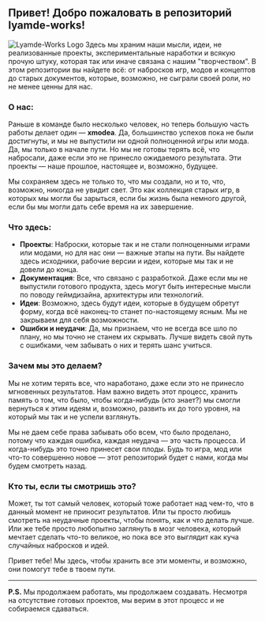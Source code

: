 ## Привет! Добро пожаловать в репозиторий **lyamde-works**!
![Lyamde-Works Logo](https://github.com/milo-src/lyamde-works/blob/main/images/lyamde-works-logo.png?raw=true=630x630)
Здесь мы храним наши мысли, идеи, не реализованные проекты, экспериментальные наработки и всякую прочую штуку, которая так или иначе связана с нашим "творчеством". В этом репозитории вы найдете всё: от набросков игр, модов и концептов до старых документов, которые, возможно, не сыграли своей роли, но не менее ценны для нас.

### О нас:
Раньше в команде было несколько человек, но теперь большую часть работы делает один — **xmodea**. Да, большинство успехов пока не были достигнуты, и мы не выпустили ни одной полноценной игры или мода. Да, мы только в начале пути. Но мы не готовы терять всё, что набросали, даже если это не принесло ожидаемого результата. Эти проекты — наше прошлое, настоящее и, возможно, будущее.

Мы сохраняем здесь не только то, что мы создали, но и то, что, возможно, никогда не увидит свет. Это как коллекция старых игр, в которых мы могли бы зарыться, если бы жизнь была немного другой, если бы мы могли дать себе время на их завершение.

### Что здесь:
- **Проекты**: Наброски, которые так и не стали полноценными играми или модами, но для нас они — важные этапы на пути. Вы найдете здесь исходники, рабочие версии и идеи, которые мы так и не довели до конца.
- **Документация**: Все, что связано с разработкой. Даже если мы не выпустили готового продукта, здесь могут быть интересные мысли по поводу геймдизайна, архитектуры или технологий.
- **Идеи**: Возможно, здесь будут идеи, которые в будущем обретут форму, когда всё наконец-то станет по-настоящему ясным. Мы не закрываем для себя возможности.
- **Ошибки и неудачи**: Да, мы признаем, что не всегда все шло по плану, но мы точно не станем их скрывать. Лучше видеть свой путь с ошибками, чем забывать о них и терять шанс учиться.

### Зачем мы это делаем?
Мы не хотим терять все, что наработано, даже если это не принесло мгновенных результатов. Нам важно видеть этот процесс, хранить память о том, что было, чтобы когда-нибудь (кто знает?) мы смогли вернуться к этим идеям и, возможно, развить их до того уровня, на который мы так и не успели взглянуть.

Мы не даем себе права забывать обо всем, что было проделано, потому что каждая ошибка, каждая неудача — это часть процесса. И когда-нибудь это точно принесет свои плоды. Будь то игра, мод или что-то совершенно новое — этот репозиторий будет с нами, когда мы будем смотреть назад.

### Кто ты, если ты смотришь это?
Может, ты тот самый человек, который тоже работает над чем-то, что в данный момент не приносит результатов. Или ты просто любишь смотреть на неудачные проекты, чтобы понять, как и что делать лучше. Или же тебе просто любопытно заглянуть в мозг человека, который мечтает сделать что-то великое, но пока все это выглядит как куча случайных набросков и идей.

Привет тебе! Мы здесь, чтобы хранить все эти моменты, и возможно, они помогут тебе в твоем пути.

---

**P.S.** Мы продолжаем работать, мы продолжаем создавать. Несмотря на отсутствие готовых проектов, мы верим в этот процесс и не собираемся сдаваться.

